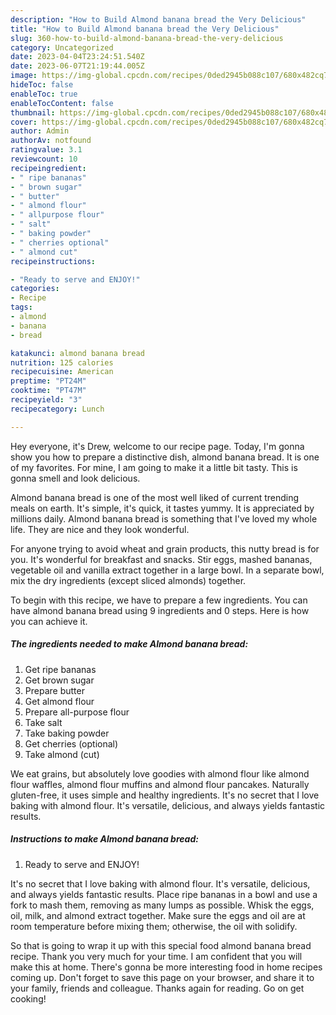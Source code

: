 ```yaml
---
description: "How to Build Almond banana bread the Very Delicious"
title: "How to Build Almond banana bread the Very Delicious"
slug: 360-how-to-build-almond-banana-bread-the-very-delicious
category: Uncategorized
date: 2023-04-04T23:24:51.540Z
date: 2023-06-07T21:19:44.005Z
image: https://img-global.cpcdn.com/recipes/0ded2945b088c107/680x482cq70/almond-banana-bread-recipe-main-photo.jpg
hideToc: false
enableToc: true
enableTocContent: false
thumbnail: https://img-global.cpcdn.com/recipes/0ded2945b088c107/680x482cq70/almond-banana-bread-recipe-main-photo.jpg
cover: https://img-global.cpcdn.com/recipes/0ded2945b088c107/680x482cq70/almond-banana-bread-recipe-main-photo.jpg
author: Admin
authorAv: notfound
ratingvalue: 3.1
reviewcount: 10
recipeingredient:
- " ripe bananas"
- " brown sugar"
- " butter"
- " almond flour"
- " allpurpose flour"
- " salt"
- " baking powder"
- " cherries optional"
- " almond cut"
recipeinstructions:

- "Ready to serve and ENJOY!"
categories:
- Recipe
tags:
- almond
- banana
- bread

katakunci: almond banana bread 
nutrition: 125 calories
recipecuisine: American
preptime: "PT24M"
cooktime: "PT47M"
recipeyield: "3"
recipecategory: Lunch

---
```



Hey everyone, it's Drew, welcome to our recipe page. Today, I'm gonna show you how to prepare a distinctive dish, almond banana bread. It is one of my favorites. For mine, I am going to make it a little bit tasty. This is gonna smell and look delicious.

Almond banana bread is one of the most well liked of current trending meals on earth. It's simple, it's quick, it tastes yummy. It is appreciated by millions daily. Almond banana bread is something that I've loved my whole life. They are nice and they look wonderful.

For anyone trying to avoid wheat and grain products, this nutty bread is for you. It&#39;s wonderful for breakfast and snacks. Stir eggs, mashed bananas, vegetable oil and vanilla extract together in a large bowl. In a separate bowl, mix the dry ingredients (except sliced almonds) together.


To begin with this recipe, we have to prepare a few ingredients. You can have almond banana bread using 9 ingredients and 0 steps. Here is how you can achieve it.

<!--inarticleads1-->

##### The ingredients needed to make Almond banana bread:

1. Get  ripe bananas
1. Get  brown sugar
1. Prepare  butter
1. Get  almond flour
1. Prepare  all-purpose flour
1. Take  salt
1. Take  baking powder
1. Get  cherries (optional)
1. Take  almond (cut)


We eat grains, but absolutely love goodies with almond flour like almond flour waffles, almond flour muffins and almond flour pancakes. Naturally gluten-free, it uses simple and healthy ingredients. It&#39;s no secret that I love baking with almond flour. It&#39;s versatile, delicious, and always yields fantastic results. 

<!--inarticleads2-->

##### Instructions to make Almond banana bread:


1. Ready to serve and ENJOY!

It&#39;s no secret that I love baking with almond flour. It&#39;s versatile, delicious, and always yields fantastic results. Place ripe bananas in a bowl and use a fork to mash them, removing as many lumps as possible. Whisk the eggs, oil, milk, and almond extract together. Make sure the eggs and oil are at room temperature before mixing them; otherwise, the oil with solidify. 

So that is going to wrap it up with this special food almond banana bread recipe. Thank you very much for your time. I am confident that you will make this at home. There's gonna be more interesting food in home recipes coming up. Don't forget to save this page on your browser, and share it to your family, friends and colleague. Thanks again for reading. Go on get cooking!
